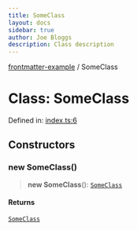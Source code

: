 ```yaml
---
title: SomeClass
layout: docs
sidebar: true
author: Joe Bloggs
description: Class description
---
```


[frontmatter-example](../README.md) / SomeClass

# Class: SomeClass

Defined in: [index.ts:6](https://github.com/typedoc2md/typedoc-plugin-markdown-examples/blob/main/examples/frontmatter/src/index.ts#L6)

## Constructors

### new SomeClass()

> **new SomeClass**(): [`SomeClass`](SomeClass.md)

#### Returns

[`SomeClass`](SomeClass.md)
